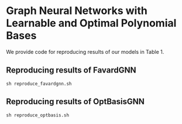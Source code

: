 # Graph Neural Networks with Learnable and Optimal Polynomial Bases

We provide code for reproducing results of our models in Table 1. 

## Reproducing results of FavardGNN

```
sh reproduce_favardgnn.sh
```


## Reproducing results of OptBasisGNN

```
sh reproduce_optbasis.sh
```
